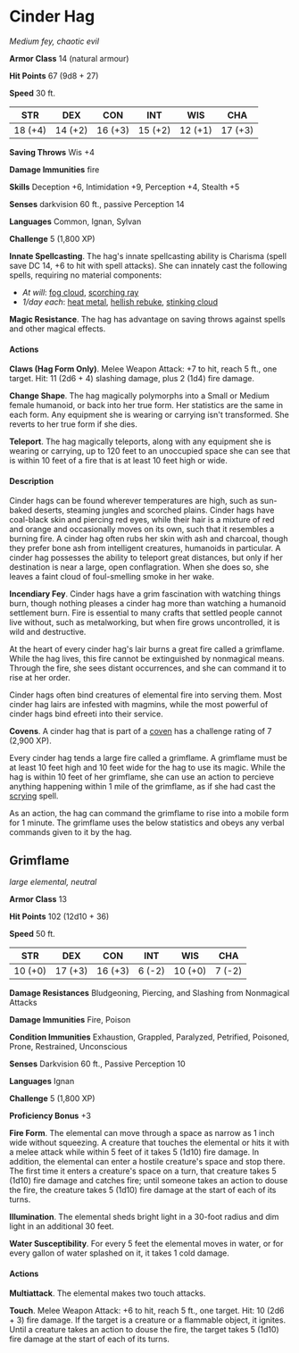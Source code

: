 # Cinder Hag
*Medium fey, chaotic evil*

**Armor Class** 14 (natural armour)

**Hit Points** 67 (9d8 + 27)

**Speed** 30 ft.

**STR**|**DEX**|**CON**|**INT**|**WIS**|**CHA**
-------|-------|-------|-------|-------|-------
18 (+4)|14 (+2)|16 (+3)|15 (+2)|12 (+1)|17 (+3)

**Saving Throws** Wis +4

**Damage Immunities** fire

**Skills** Deception +6, Intimidation +9, Perception +4, Stealth +5

**Senses** darkvision 60 ft., passive Perception 14

**Languages** Common, Ignan, Sylvan

**Challenge** 5 (1,800 XP)

**Innate Spellcasting**. The hag's innate spellcasting ability is Charisma (spell save DC 14, +6 to hit with spell attacks). She can innately cast the following spells, requiring no material components:

* *At will*: [fog cloud](/Magic/Spells/fog-cloud.md), [scorching ray](/Magic/Spells/scorching-ray.md)
* *1/day each*: [heat metal](/Magic/Spells/heat-metal.md), [hellish rebuke](/Magic/Spells/hellish-rebuke.md), [stinking cloud](/Magic/Spells/stinking-cloud.md)

**Magic Resistance**. The hag has advantage on saving throws against spells and other magical effects.


#### Actions
**Claws (Hag Form Only)**. Melee Weapon Attack: +7 to hit, reach 5 ft., one target. Hit: 11 (2d6 + 4) slashing damage, plus 2 (1d4) fire damage.

**Change Shape**. The hag magically polymorphs into a Small or Medium female humanoid, or back into her true form. Her statistics are the same in each form. Any equipment she is wearing or carrying isn't transformed. She reverts to her true form if she dies.

**Teleport**. The hag magically teleports, along with any equipment she is wearing or carrying, up to 120 feet to an unoccupied space she can see that is within 10 feet of a fire that is at least 10 feet high or wide.

#### Description
Cinder hags can be found wherever temperatures are high, such as sun-baked deserts, steaming jungles and scorched plains. Cinder hags have coal-black skin and piercing red eyes, while their hair is a mixture of red and orange and occasionally moves on its own, such that it resembles a burning fire. A cinder hag often rubs her skin with ash and charcoal, though they prefer bone ash from intelligent creatures, humanoids in particular.
A cinder hag possesses the ability to teleport great distances, but only if her destination is near a large, open conflagration. When she does so, she leaves a faint cloud of foul-smelling smoke in her wake.

**Incendiary Fey**. Cinder hags have a grim fascination with watching things burn, though nothing pleases a cinder hag more than watching a humanoid settlement burn. Fire is essential to many crafts that settled people cannot live without, such as metalworking, but when fire grows uncontrolled, it is wild and destructive.

At the heart of every cinder hag's lair burns a great fire called a grimflame. While the hag lives, this fire cannot be extinguished by nonmagical means. Through the fire, she sees distant occurrences, and she can command it to rise at her order.

Cinder hags often bind creatures of elemental fire into serving them. Most cinder hag lairs are infested with magmins, while the most powerful of cinder hags bind efreeti into their service.

**Covens**. A cinder hag that is part of a [coven](Hag-Covens.md) has a challenge rating of 7 (2,900 XP).

Every cinder hag tends a large fire called a grimflame. A grimflame must be at least 10 feet high and 10 feet wide for the hag to use its magic. While the hag is within 10 feet of her grimflame, she can use an action to percieve anything happening within 1 mile of the grimflame, as if she had cast the [scrying](/Magic/Spells/scrying.md) spell.

As an action, the hag can command the grimflame to rise into a mobile form for 1 minute. The grimflame uses the below statistics and obeys any verbal commands given to it by the hag.

## Grimflame
*large elemental, neutral*

**Armor Class** 13

**Hit Points** 102 (12d10 + 36)

**Speed** 50 ft.

**STR**|**DEX**|**CON**|**INT**|**WIS**|**CHA**
-------|-------|-------|-------|-------|-------
10 (+0)|17 (+3)|16 (+3)|6 (-2) |10 (+0)|7 (-2)

**Damage Resistances** Bludgeoning, Piercing, and Slashing from Nonmagical Attacks

**Damage Immunities** Fire, Poison

**Condition Immunities** Exhaustion, Grappled, Paralyzed, Petrified, Poisoned, Prone, Restrained, Unconscious

**Senses** Darkvision 60 ft., Passive Perception 10

**Languages** Ignan

**Challenge** 5 (1,800 XP)

**Proficiency Bonus** +3

**Fire Form**. The elemental can move through a space as narrow as 1 inch wide without squeezing. A creature that touches the elemental or hits it with a melee attack while within 5 feet of it takes 5 (1d10) fire damage. In addition, the elemental can enter a hostile creature's space and stop there. The first time it enters a creature's space on a turn, that creature takes 5 (1d10) fire damage and catches fire; until someone takes an action to douse the fire, the creature takes 5 (1d10) fire damage at the start of each of its turns.

**Illumination**. The elemental sheds bright light in a 30-foot radius and dim light in an additional 30 feet.

**Water Susceptibility**. For every 5 feet the elemental moves in water, or for every gallon of water splashed on it, it takes 1 cold damage.

#### Actions
**Multiattack**. The elemental makes two touch attacks.

**Touch**. Melee Weapon Attack: +6 to hit, reach 5 ft., one target. Hit: 10 (2d6 + 3) fire damage. If the target is a creature or a flammable object, it ignites. Until a creature takes an action to douse the fire, the target takes 5 (1d10) fire damage at the start of each of its turns.
